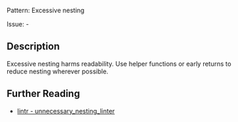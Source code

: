 Pattern: Excessive nesting

Issue: -

## Description

Excessive nesting harms readability. Use helper functions or early returns to reduce nesting wherever possible.

## Further Reading

* [lintr - unnecessary_nesting_linter](https://lintr.r-lib.org/reference/unnecessary_nesting_linter.html)